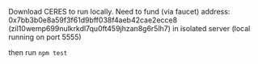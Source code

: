 Download CERES to run locally.
Need to fund (via faucet) address: 0x7bb3b0e8a59f3f61d9bff038f4aeb42cae2ecce8 (zil10wemp699nulkrkdl7qu0ft459jhzan8g6r5lh7) in isolated server (local running on port 5555)

then run `npm test`
